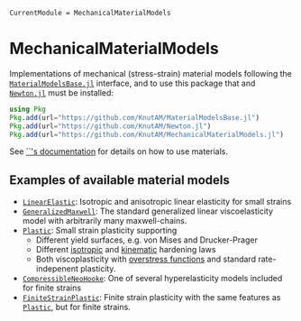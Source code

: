 ```@meta
CurrentModule = MechanicalMaterialModels
```

# MechanicalMaterialModels

Implementations of mechanical (stress-strain) material models following 
the [`MaterialModelsBase.jl`](https://github.com/KnutAM/MaterialModelsBase.jl) 
interface, and to use this package that and 
[`Newton.jl`](https://github.com/KnutAM/Newton.jl) must be installed:
```julia
using Pkg
Pkg.add(url="https://github.com/KnutAM/MaterialModelsBase.jl")
Pkg.add(url="https://github.com/KnutAM/Newton.jl")
Pkg.add(url="https://github.com/KnutAM/MechanicalMaterialModels.jl")
```

See [``'s documentation](https://knutam.github.io/MaterialModelsBase.jl/dev/) for details
on how to use materials.

## Examples of available material models
* [`LinearElastic`](@ref): Isotropic and anisotropic linear elasticity for small strains
* [`GeneralizedMaxwell`](@ref): The standard generalized linear viscoelasticity model with arbitrarily many maxwell-chains.
* [`Plastic`](@ref): Small strain plasticity supporting
  - Different yield surfaces, e.g. von Mises and Drucker-Prager
  - Different [isotropic](@ref "Isotropic-hardening") and [kinematic](@ref "Kinematic-hardening") hardening laws
  - Both viscoplasticity with [overstress functions](@ref "Overstress-functions") and standard rate-indepenent plasticity.
* [`CompressibleNeoHooke`](@ref): One of several hyperelasticity models included for finite strains
* [`FiniteStrainPlastic`](@ref): Finite strain plasticity with the same features as [`Plastic`](@ref), but for finite strains.
